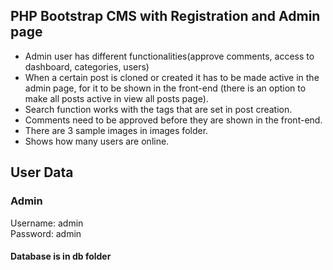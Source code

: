## PHP Bootstrap CMS with Registration and Admin page

- Admin user has different functionalities(approve comments, access to dashboard, categories, users)
- When a certain post is cloned or created it has to be made active in the admin page, for it to be shown in the front-end (there is an option to make all posts active in view all posts page).
- Search function works with the tags that are set in post creation.
- Comments need to be approved before they are shown in the front-end.
- There are 3 sample images in images folder.
- Shows how many users are online.

## User Data

### Admin

Username: admin    
Password: admin

#### Database is in db folder
